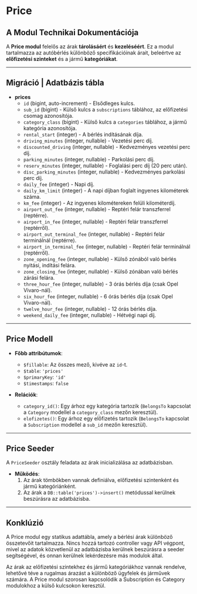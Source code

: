 # Price

## A Modul Technikai Dokumentációja
A **Price modul** felelős az árak **tárolásáért** és **kezeléséért**. Ez a modul tartalmazza az autóbérlés különböző specifikációinak árait, beleértve az **előfizetési szinteket** és a jármű **kategóriákat**.

---

## **Migráció** | Adatbázis tábla

- **prices**
  - `id` (bigint, auto-increment) - Elsődleges kulcs.
  - `sub_id` (bigint) - Külső kulcs a `subscriptions` táblához, az előfizetési csomag azonosítója.
  - `category_class` (bigint) - Külső kulcs a `categories` táblához, a jármű kategória azonosítója.
  - `rental_start` (integer) - A bérlés indításának díja.
  - `driving_minutes` (integer, nullable) - Vezetési perc díj.
  - `discounted_driving` (integer, nullable) - Kedvezményes vezetési perc díj.
  - `parking_minutes` (integer, nullable) - Parkolási perc díj.
  - `reserv_minutes` (integer, nullable) - Foglalási perc díj (20 perc után).
  - `disc_parking_minutes` (integer, nullable) - Kedvezményes parkolási perc díj.
  - `daily_fee` (integer) - Napi díj.
  - `daily_km_limit` (integer) - A napi díjban foglalt ingyenes kilométerek száma.
  - `km_fee` (integer) - Az ingyenes kilométereken felüli kilométerdíj.
  - `airport_out_fee` (integer, nullable) - Reptéri felár transzferrel (reptérre).
  - `airport_in_fee` (integer, nullable) - Reptéri felár transzferrel (reptérről).
  - `airport_out_terminal_fee` (integer, nullable) - Reptéri felár terminálnál (reptérre).
  - `airport_in_terminal_fee` (integer, nullable) - Reptéri felár terminálnál (reptérről).
  - `zone_opening_fee` (integer, nullable) - Külső zónából való bérlés nyitási, indítási felára.
  - `zone_closing_fee` (integer, nullable) - Külső zónában való bérlés zárási felára.
  - `three_hour_fee` (integer, nullable) - 3 órás bérlés díja (csak Opel Vivaro-nál).
  - `six_hour_fee` (integer, nullable) - 6 órás bérlés díja (csak Opel Vivaro-nál).
  - `twelve_hour_fee` (integer, nullable) - 12 órás bérlés díja.
  - `weekend_daily_fee` (integer, nullable) - Hétvégi napi díj.

---

## Price Modell

- **Főbb attribútumok**:
  - `$fillable`: Az összes mező, kivéve az `id`-t.
  - `$table`: `'prices'`
  - `$primaryKey`: `'id'`
  - `$timestamps`: `false`

- **Relációk**:
  - `category_id()`: Egy árhoz egy kategória tartozik (`BelongsTo` kapcsolat a `Category` modellel a `category_class` mezőn keresztül).
  - `elofizetes()`: Egy árhoz egy előfizetés tartozik (`BelongsTo` kapcsolat a `Subscription` modellel a `sub_id` mezőn keresztül).

---

## Price Seeder

A `PriceSeeder` osztály feladata az árak inicializálása az adatbázisban.

- **Működés**:
  1. Az árak tömbökben vannak definiálva, előfizetési szintenként és jármű kategóriánként.
  2. Az árak a `DB::table('prices')->insert()` metódussal kerülnek beszúrásra az adatbázisba.

---
## Konklúzió
A Price modul egy statikus adattábla, amely a bérlési árak különböző összetevőit tartalmazza. Nincs hozzá tartozó controller vagy API végpont, mivel az adatok közvetlenül az adatbázisba kerülnek beszúrásra a seeder segítségével, és onnan kerülnek lekérdezésre más modulok által.

Az árak az előfizetési szintekhez és jármű kategóriákhoz vannak rendelve, lehetővé téve a rugalmas árazást a különböző ügyfelek és járművek számára. A Price modul szorosan kapcsolódik a Subscription és Category modulokhoz a külső kulcsokon keresztül.